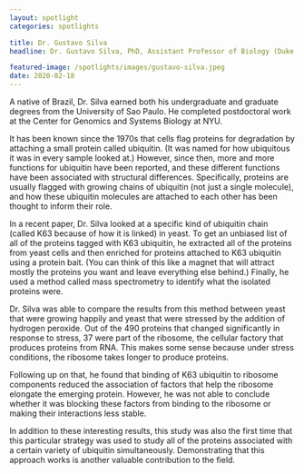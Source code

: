 ```yaml
---
layout: spotlight
categories: spotlights

title: Dr. Gustavo Silva
headline: Dr. Gustavo Silva, PhD, Assistant Professor of Biology (Duke University) <p> Dr. Silva studies how cells respond to stress using a systems biology approach – his work generates and looks for patterns in large-scale datasets to try to understand all the different roles that a stress response factor can play.

featured-image: /spotlights/images/gustavo-silva.jpeg
date: 2020-02-18
---
```


A native of Brazil, Dr. Silva earned both his undergraduate and graduate degrees from the University of Sao Paulo. He completed postdoctoral work at the Center for Genomics and Systems Biology at NYU.

It has been known since the 1970s that cells flag proteins for degradation by attaching a small protein called ubiquitin. (It was named for how ubiquitous it was in every sample looked at.) However, since then, more and more functions for ubiquitin have been reported, and these different functions have been associated with structural differences. Specifically, proteins are usually flagged with growing chains of ubiquitin (not just a single molecule), and how these ubiquitin molecules are attached to each other has been thought to inform their role.

In a recent paper, Dr. Silva looked at a specific kind of ubiquitin chain (called K63 because of how it is linked) in yeast. To get an unbiased list of all of the proteins tagged with K63 ubiquitin, he extracted all of the proteins from yeast cells and then enriched for proteins attached to K63 ubiquitin using a protein bait. (You can think of this like a magnet that will attract mostly the proteins you want and leave everything else behind.) Finally, he used a method called mass spectrometry to identify what the isolated proteins were.

Dr. Silva was able to compare the results from this method between yeast that were growing happily and yeast that were stressed by the addition of hydrogen peroxide. Out of the 490 proteins that changed significantly in response to stress, 37 were part of the ribosome, the cellular factory that produces proteins from RNA. This makes some sense because under stress conditions, the ribosome takes longer to produce proteins.

Following up on that, he found that binding of K63 ubiquitin to ribosome components reduced the association of factors that help the ribosome elongate the emerging protein. However, he was not able to conclude whether it was blocking these factors from binding to the ribosome or making their interactions less stable.

In addition to these interesting results, this study was also the first time that this particular strategy was used to study all of the proteins associated with a certain variety of ubiquitin simultaneously. Demonstrating that this approach works is another valuable contribution to the field.
